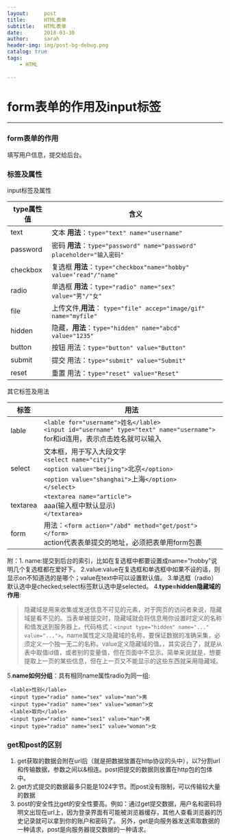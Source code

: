 ```yaml
---
layout:     post
title:      HTML表单
subtitle:   HTML表单
date:       2018-03-30
author:     sarah
header-img: img/post-bg-debug.png
catalog: true
tags:
    - HTML
    
---
```



# form表单的作用及input标签

***
### form表单的作用
填写用户信息，提交给后台。

### 标签及属性

input标签及属性

| type属性值 | 含义 |
| --- | --- |
|text|文本 **用法**：```type="text" name="username"```|
|password|密码 **用法**：```type="password" name="password" ```<br>```placeholder="输入密码"```|
|checkbox|复选框 **用法**：```type="checkbox"name="hobby" value=‘read"/"name"```|
|radio|单选框  **用法**：```type="radio" name="sex" value="男"/"女"```|
|file|上传文件,**用法**： ```type="file" accep="image/gif" name="myfile"```|
|hidden|隐藏，**用法**：```type="hidden" name="abcd" value="1235"```|
|button|按钮  用法：```type="button" value="Button"```|
|submit|提交 用法：```type="submit" value="Submit"```|
|reset|重置 用法：```type="reset" value="Reset"```|

其它标签及用法


|标签|用法|
|---|---|
|lable|```<lable for="username">姓名</lable>```<br>```<input id="username" type="text" name="username">```<br> for和id连用，表示点击姓名就可以输入|
|select|文本框，用于写入大段文字<br>`<select name="city">`<br>`<option value="beijing">`北京`</option>`<br>`<option value="shanghai">`上海`</option>`<br>`</select>`|
|textarea|`<textarea name="article">`<br>aaa(输入框中默认显示)<br>`</textarea>`|
|form|用法：```<form action="/abd" method="get/post"></form>```<br>action代表表单提交的地址，必须把表单用form包裹|

附：1. name:提交到后台的索引，比如在复选框中都要设置成name="hobby"说明几个复选框都在爱好下。
2.value:value在复选框和单选框中如果不设的话，则显示on不知道选的是哪个；value在text中可以设置默认值。
3.单选框（radio）默认选中是checked;select标签默认选中是selected。
4.**type=hidden隐藏域的作用**:
>隐藏域是用来收集或发送信息不可见的元素，对于网页的访问者来说，隐藏域是看不见的。当表单被提交时，隐藏域就会将信息用你设置时定义的名称和值发送到服务器上。代码格式：```<input type="hidden" name="..." value="...">```。name属性定义隐藏域的名称，要保证数据的准确采集，必须定义一个独一无二的名称。value定义隐藏域的值。，其实说白了，就是从表中取值id值，或者别的变量值，但在页面中不显示。简单来说就是，想要提取上一页的某些信息，但在上一页又不能显示的这些东西就采用隐藏域。

5.**name如何分组**：具有相同name属性radio为同一组: 

```
 <lable>性别</lable>
 <input type="radio" name="sex" value="man">男
 <input type="radio" name="sex" value="woman">女
 <lable>取向</lable>
 <input type="radio" name="sex1" value="man">男
 <input type="radio" name="sex1" value="woman">女
 ```
### get和post的区别
1. get获取的数据会附在url后（就是把数据放置在http协议的头中），以?分割url和传输数据，参数之间以&相连。post把提交的数据则放置在http包的包体中。
2. get方式提交的数据最多只能是1024字节。而post没有限制，可以传输较大量的数据
3. post的安全性比get的安全性要高。例如：通过get提交数据，用户名和密码将明文出现在url上，因为登录界面有可能被浏览器缓存，其他人查看浏览器的历史记录就可以拿到你的账户和密码了。
另外，get是向服务器发送索取数据的一种请求，post是向服务器提交数据的一种请求。
